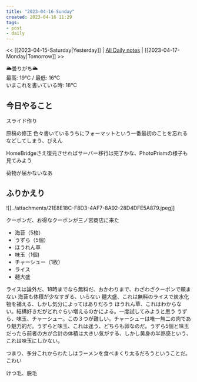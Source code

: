 ```yaml
---
title: "2023-04-16-Sunday"
created: 2023-04-16 11:29
tags:
- post
- daily
---
```


<< [[2023-04-15-Saturday|Yesterday]] | [All Daily notes](/tags/daily) | [[2023-04-17-Monday|Tomorrow]] >>

🌥️曇りがち🌥️  
最高: 19℃ / 最低: 16℃  
いまこれを書いている時: 18℃

## 今日やること

スライド作り

原稿の修正
色々書いているうちにフォーマットという一番最初のことを忘れるなどしてしまう、ぴえん

HomeBridgeさえ復元させればサーバー移行は完了かな、PhotoPrismの様子も見てみよう

荷物が届かないなあ

## ふりかえり

![[../attachments/21E8E18C-F8D3-4AF7-8A92-28D4DFE5A879.jpeg]]

クーポンだ、お得なクーポンが三ノ宮商店に来た

-   ﻿海苔（5枚）
-   ﻿うずら（5個）
-   ﻿ほうれん草
-   ﻿味玉（1個)
-   ﻿チャーシュー（1枚）
-   ﻿ライス
-   ﻿麺大盛

ライスは論外だ、18時までなら無料だ、おかわりまで、わざわざクーポンで頼まない
海苔も体積が少なすぎる、いらない
麺大盛、これは無料のライスで炭水化物を補える、しかし気分によってはありだろう
ほうれん草、これはわからない。結構好きだがどれぐらい増えるのかによる。一度試してみようと思う
うずら、味玉、チャーシュー。この３つが難しい。チャーシューは唯一無二の肉であり魅力的だ。うずらと味玉、これは迷う、どちらも卵なのだ。うずら5個と味玉だったら前者の方が合計の体積は大きい気がする、しかし黄身の半熟感という、これは味玉にしかない。

つまり、多分これからわたしはラーメンを食べまくり太るだろうということだ。こわい

けつ毛、脱毛
